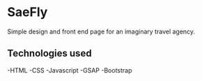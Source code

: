 # SaeFly
Simple design and front end page for an imaginary travel agency.

## Technologies used

-HTML
-CSS
-Javascript
-GSAP
-Bootstrap
